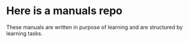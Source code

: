 # Here is a manuals repo

These manuals are written in purpose of learning and are structured by learning tasks.
